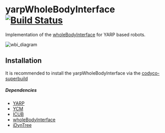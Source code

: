 yarpWholeBodyInterface [![Build Status](https://travis-ci.org/robotology/yarp-wholebodyinterface.svg?branch=master)](https://travis-ci.org/robotology/yarp-wholebodyinterface)
======================

Implementation of the [wholeBodyInterface](https://github.com/robotology-playground/wholeBodyInterface) for YARP based robots.

![wbi_diagram](https://cloud.githubusercontent.com/assets/2189180/20675411/6b175f80-b58c-11e6-8a2c-1b211251172f.png)

## Installation

It is recommended to install the yarpWholeBodyInterface via the [codyco-superbuild](https://github.com/robotology/codyco-superbuild)

##### Dependencies
- [YARP](https://github.com/robotology/yarp)
- [YCM](https://github.com/robotology/ycm)
- [ICUB](https://github.com/robotology/icub-main)
- [wholeBodyInterface](https://github.com/robotology-playground/wholeBodyInterface)
- [iDynTree](https://github.com/robotology-playground/iDynTree)


